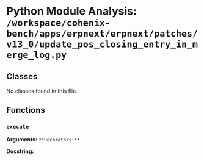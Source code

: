 # Python Module Analysis: `/workspace/cohenix-bench/apps/erpnext/erpnext/patches/v13_0/update_pos_closing_entry_in_merge_log.py`

## Classes

No classes found in this file.


## Functions

### `execute`
**Arguments:** ``
**Decorators:** ``

**Docstring:**
```

```

